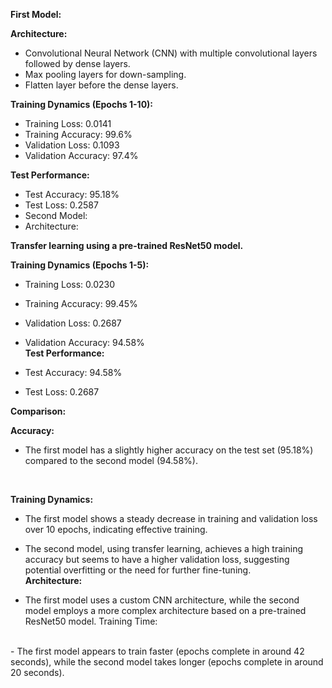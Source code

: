**First Model:**
</br>

**Architecture:**</br>

- Convolutional Neural Network (CNN) with multiple convolutional layers followed by dense layers.</br>
- Max pooling layers for down-sampling.</br>
- Flatten layer before the dense layers.</br>

**Training Dynamics (Epochs 1-10):**</br>

- Training Loss: 0.0141</br>
- Training Accuracy: 99.6%</br>
- Validation Loss: 0.1093</br>
- Validation Accuracy: 97.4%</br>

**Test Performance:**


- Test Accuracy: 95.18%
- Test Loss: 0.2587
- Second Model:
- Architecture:

**Transfer learning using a pre-trained ResNet50 model.**</br>

**Training Dynamics (Epochs 1-5):**
</br>

- Training Loss: 0.0230</br>
- Training Accuracy: 99.45%</br>
- Validation Loss: 0.2687</br>
- Validation Accuracy: 94.58%</br>
**Test Performance:**</br>

- Test Accuracy: 94.58%</br>
- Test Loss: 0.2687</br>

**Comparison:**</br>

**Accuracy:**</br>

- The first model has a slightly higher accuracy on the test set (95.18%) compared to the second model (94.58%).
</br>

**Training Dynamics:**</br>

- The first model shows a steady decrease in training and validation loss over 10 epochs, indicating effective training.</br>
- The second model, using transfer learning, achieves a high training accuracy but seems to have a higher validation loss, suggesting potential overfitting or the need for further fine-tuning.</br>
**Architecture:**</br>

- The first model uses a custom CNN architecture, while the second model employs a more complex architecture based on a pre-trained ResNet50 model.
Training Time:
</br>
- The first model appears to train faster (epochs complete in around 42 seconds), while the second model takes longer (epochs complete in around 20 seconds).
